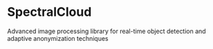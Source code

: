 # SpectralCloud
Advanced image processing library for real-time object detection and adaptive anonymization techniques
